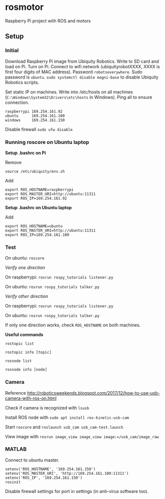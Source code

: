 # rosmotor
Raspberry Pi project with ROS and motors

## Setup

### Initial

Download Raspberry Pi image from Ubiquity Robotics. Write to SD card and load on Pi.
Turn on Pi. Connect to wifi network (ubiquityrobotXXXX, XXXX is first four digits of MAC address). Password ```robotseverywhere```.
Sudo password is ```ubuntu```.
```sudo systemctl disable magni-base``` to disable Ubiquity Robotics scripts.

Set static IP on machines. Write into /etc/hosts on all machines (```C:\Windows\System32\Drivers\etc\hosts``` in Windows). Ping all to ensure connection.
```
raspberrypi 169.254.161.92
ubuntu      169.254.161.100
windows     169.254.161.150
```

Disable firewall ```sudo ufw disable```

### Running roscore on Ubuntu laptop

**Setup .bashrc on Pi**

Remove

```source /etc/ubiquity/env.sh```

Add

```
export ROS_HOSTNAME=raspberrypi
export ROS_MASTER_URI=http://ubuntu:11311
export ROS_IP=169.254.161.92
```

**Setup .bashrc on Ubuntu laptop**

Add

```
export ROS_HOSTNAME=ubuntu
export ROS_MASTER_URI=http://ubuntu:11311
export ROS_IP=169.254.161.100
```

### Test

On ubuntu: ```roscore```

*Verify one direction*

On raspberrypi: ```rosrun rospy_tutorials listener.py```

On ubuntu: ```rosrun rospy_tutorials talker.py```

*Verify other direction*

On raspberrypi: ```rosrun rospy_tutorials listener.py```

On ubuntu: ```rosrun rospy_tutorials talker.py```

If only one direction works, check ```ROS_HOSTNAME``` on both machines.

**Useful commands**

```rostopic list```

```rostopic info [topic]```

```rosnode list```

```rosnode info [node]```

### Camera

Reference http://roboticsweekends.blogspot.com/2017/12/how-to-use-usb-camera-with-ros-on.html

Check if camera is recognized with ```lsusb```

Install ROS node with ```sudo apt install ros-kinetic-usb-cam```

Start ```roscore``` and ```roslaunch usb_cam usb_cam-test.launch```

View image with ```rosrun image_view image_view image:=/usb_cam/image_raw```

### MATLAB

Connect to ubuntu master.

```
setenv('ROS_HOSTNAME', '169.254.161.150')
setenv('ROS_MASTER_URI', 'http://169.254.161.100:11311')
setenv('ROS_IP', '169.254.161.150')
rosinit
```

Disable firewall settings for port in settings (in anti-virus software too).
